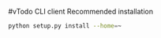 <!--
@Author: Vargas Hector <vargash1>
@Date:   Saturday, April 2nd 2016, 11:39:00 pm
@Email:  vargash1@wit.edu
@Last modified by:   vargash1
@Last modified time: Friday, April 15th 2016, 5:38:01 am
-->

#vTodo CLI client
Recommended installation

```bash
python setup.py install --home=~

```
